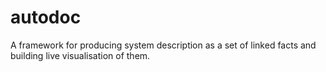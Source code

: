 # autodoc
A framework for producing system description as a set of linked facts and building live visualisation of them.
